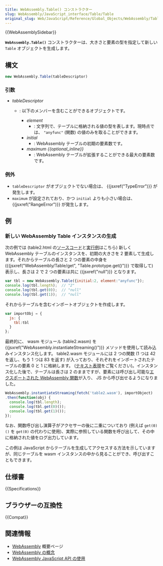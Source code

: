 ```yaml
---
title: WebAssembly.Table() コンストラクター
slug: WebAssembly/JavaScript_interface/Table/Table
original_slug: Web/JavaScript/Reference/Global_Objects/WebAssembly/Table/Table
---
```


{{WebAssemblySidebar}}

**`WebAssembly.Table()`** コンストラクターは、大きさと要素の型を指定して新しい `Table` オブジェクトを生成します。

## 構文

```js
new WebAssembly.Table(tableDescriptor)
```

### 引数

- _tableDescriptor_

  - : 以下のメンバーを含むことができるオブジェクトです。

    - _element_
      - : 文字列で、テーブルに格納される値の型を表します。現時点では、 `"anyfunc"` (関数) の値のみを取ることができます。
    - _initial_
      - : WebAssembly テーブルの初期の要素数です。
    - _maximum {{optional_inline}}_
      - : WebAssembly テーブルが拡張することができる最大の要素数です。

### 例外

- `tableDescriptor` がオブジェクトでない場合は、 {{jsxref("TypeError")}} が発生します。
- `maximum` が設定されており、かつ `initial` よりも小さい場合は、 {{jsxref("RangeError")}} が発生します。

## 例

### 新しい WebAssembly Table インスタンスの生成

次の例では (table2.html の[ソースコード](https://github.com/mdn/webassembly-examples/blob/master/js-api-examples/table2.html)と[実行例](https://mdn.github.io/webassembly-examples/js-api-examples/table2.html)はこちら) 新しく WebAssembly テーブルのインスタンスを、初期の大きさを 2 要素して生成します。それからテーブルの長さと 2 つの要素の中身を ({{jsxref("WebAssembly/Table/get", "Table.prototype.get()")}} で取得して) 表示し、長さは 2 で 2 つの要素は共に {{jsxref("null")}} となります。

```js
var tbl = new WebAssembly.Table({initial:2, element:"anyfunc"});
console.log(tbl.length);  // "2"
console.log(tbl.get(0));  // "null"
console.log(tbl.get(1));  // "null"
```

それからテーブルを含むインポートオブジェクトを作成します。

```js
var importObj = {
  js: {
    tbl:tbl
  }
};
```

最終的に、 wasm モジュール (table2.wasm) を {{jsxref("WebAssembly.instantiateStreaming()")}} メソッドを使用して読み込みインスタンス化します。 table2.wasm モジュールには 2 つの関数 (1 つは 42 を返し、もう 1 つは 83 を返す) が入っており、それぞれをインポートされたテーブルの要素 0 と 1 に格納します。 ([テキスト表現](https://github.com/mdn/webassembly-examples/blob/master/js-api-examples/table2.wat)をご覧ください)。インスタンス化した後で、テーブルは長さは 2 のままですが、要素には呼び出し可能な<a href="/ja/docs/WebAssembly/Exported_functions">エクスポートされた WebAssembly 関数</a>が入り、 JS から呼び出せるようになりました。

```js
WebAssembly.instantiateStreaming(fetch('table2.wasm'), importObject)
.then(function(obj) {
  console.log(tbl.length);
  console.log(tbl.get(0)());
  console.log(tbl.get(1)());
});
```

なお、関数呼び出し演算子がアクセサーの後に二重についており (例えば `get(0)()` を `get(0)` の代わりに使用)、実際に参照している関数を呼び出して、その中に格納された値をログ出力しています。

この例は JavaScript からテーブルを生成してアクセスする方法を示していますが、同じテーブルを wasm インスタンスの中から見ることができ、呼び出すこともできます。

## 仕様書

{{Specifications}}

## ブラウザーの互換性

{{Compat}}

## 関連情報

- [WebAssembly](/ja/docs/WebAssembly) 概要ページ
- [WebAssembly の概念](/ja/docs/WebAssembly/Concepts)
- [WebAssembly JavaScript API の使用](/ja/docs/WebAssembly/Using_the_JavaScript_API)
